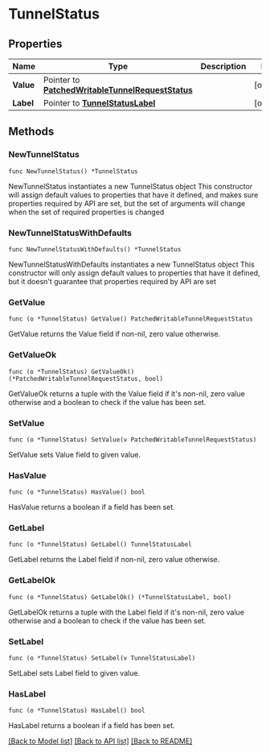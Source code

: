 # TunnelStatus

## Properties

Name | Type | Description | Notes
------------ | ------------- | ------------- | -------------
**Value** | Pointer to [**PatchedWritableTunnelRequestStatus**](PatchedWritableTunnelRequestStatus.md) |  | [optional] 
**Label** | Pointer to [**TunnelStatusLabel**](TunnelStatusLabel.md) |  | [optional] 

## Methods

### NewTunnelStatus

`func NewTunnelStatus() *TunnelStatus`

NewTunnelStatus instantiates a new TunnelStatus object
This constructor will assign default values to properties that have it defined,
and makes sure properties required by API are set, but the set of arguments
will change when the set of required properties is changed

### NewTunnelStatusWithDefaults

`func NewTunnelStatusWithDefaults() *TunnelStatus`

NewTunnelStatusWithDefaults instantiates a new TunnelStatus object
This constructor will only assign default values to properties that have it defined,
but it doesn't guarantee that properties required by API are set

### GetValue

`func (o *TunnelStatus) GetValue() PatchedWritableTunnelRequestStatus`

GetValue returns the Value field if non-nil, zero value otherwise.

### GetValueOk

`func (o *TunnelStatus) GetValueOk() (*PatchedWritableTunnelRequestStatus, bool)`

GetValueOk returns a tuple with the Value field if it's non-nil, zero value otherwise
and a boolean to check if the value has been set.

### SetValue

`func (o *TunnelStatus) SetValue(v PatchedWritableTunnelRequestStatus)`

SetValue sets Value field to given value.

### HasValue

`func (o *TunnelStatus) HasValue() bool`

HasValue returns a boolean if a field has been set.

### GetLabel

`func (o *TunnelStatus) GetLabel() TunnelStatusLabel`

GetLabel returns the Label field if non-nil, zero value otherwise.

### GetLabelOk

`func (o *TunnelStatus) GetLabelOk() (*TunnelStatusLabel, bool)`

GetLabelOk returns a tuple with the Label field if it's non-nil, zero value otherwise
and a boolean to check if the value has been set.

### SetLabel

`func (o *TunnelStatus) SetLabel(v TunnelStatusLabel)`

SetLabel sets Label field to given value.

### HasLabel

`func (o *TunnelStatus) HasLabel() bool`

HasLabel returns a boolean if a field has been set.


[[Back to Model list]](../README.md#documentation-for-models) [[Back to API list]](../README.md#documentation-for-api-endpoints) [[Back to README]](../README.md)


